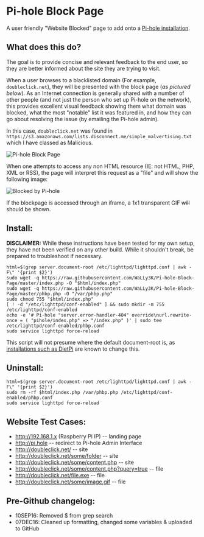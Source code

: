 # Pi-hole Block Page
A user friendly "Website Blocked" page to add onto a [Pi-hole installation](https://pi-hole.net).

## What does this do?
The goal is to provide concise and relevant feedback to the end user, so they are better informed about the site they are trying to visit.

When a user browses to a blacklisted domain (For example, `doubleclick.net`), they will be presented with the block page (*as pictured below*). As an Internet connection is generally shared with a number of other people (and not just the person who set up Pi-hole on the network), this provides excellent visual feedback showing them what domain was blocked, what the most "notable" list it was featured in, and how they can go about resolving the issue (by emailing the Pi-hole admin).

In this case, `doubleclick.net` was found in `https://s3.amazonaws.com/lists.disconnect.me/simple_malvertising.txt` which I have classed as Malicious.

![Pi-hole Block Page](http://i.imgur.com/vrjiy6R.png)

When one attempts to access any non HTML resource (IE: not HTML, PHP, XML or RSS), the page will interpret this request as a "file" and will show the following image:

![Blocked by Pi-hole](https://wally3k.github.io/style/blocked.svg)

If the blockpage is accessed through an iframe, a 1x1 transparent GIF ~~will~~ should be shown.

## Install:
**DISCLAIMER:** While these instructions have been tested for my own setup, they have not been verified on any other build. While it shouldn't break, be prepared to troubleshoot if necessary.


````
html=$(grep server.document-root /etc/lighttpd/lighttpd.conf | awk -F\" '{print $2}')
sudo wget -q https://raw.githubusercontent.com/WaLLy3K/Pi-hole-Block-Page/master/index.php -O "$html/index.php"
sudo wget -q https://raw.githubusercontent.com/WaLLy3K/Pi-hole-Block-Page/master/phbp.php -O "/var/phbp.php"
sudo chmod 755 "$html/index.php"
[ ! -d "/etc/lighttpd/conf-enabled" ] && sudo mkdir -m 755 /etc/lighttpd/conf-enabled
echo -e '# Pi-hole "server.error-handler-404" override\nurl.rewrite-once = ( "pihole/index.php" => "/index.php" )' | sudo tee /etc/lighttpd/conf-enabled/phbp.conf
sudo service lighttpd force-reload
````

This script will not presume where the default document-root is, as [installations such as DietPi](https://github.com/Fourdee/DietPi/blob/master/dietpi/dietpi-software#L3552) are known to change this.

## Uninstall:

````
html=$(grep server.document-root /etc/lighttpd/lighttpd.conf | awk -F\" '{print $2}')
sudo rm -rf $html/index.php /var/phbp.php /etc/lighttpd/conf-enabled/phbp.conf
sudo service lighttpd force-reload
````

## Website Test Cases:

* http://192.168.1.x (Raspberry Pi IP) -- landing page
* http://pi.hole -- redirect to Pi-hole Admin Interface
* http://doubleclick.net/ -- site
* http://doubleclick.net/some/folder -- site
* http://doubleclick.net/some/content.php -- site
* http://doubleclick.net/some/content.php?query=true -- file
* http://doubleclick.net/file.exe -- file
* http://doubleclick.net/some/image.gif -- file
 
 
## Pre-Github changelog:

* 10SEP16: Removed $ from grep search
* 07DEC16: Cleaned up formatting, changed some variables & uploaded to GitHub
